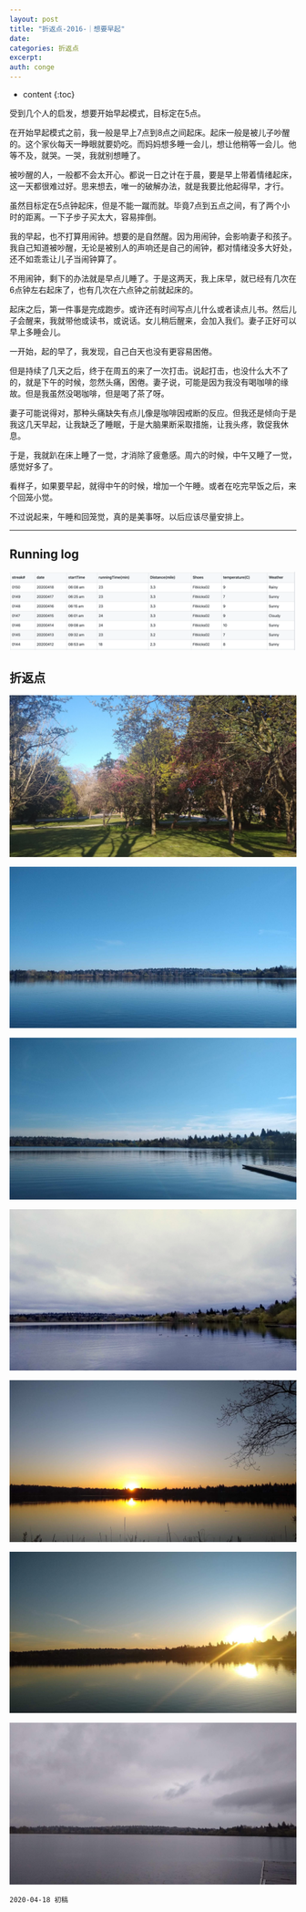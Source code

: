```yaml
---
layout: post
title: "折返点-2016-｜想要早起"
date:
categories: 折返点
excerpt:
auth: conge
---
```

* content
{:toc}

受到几个人的启发，想要开始早起模式，目标定在5点。

在开始早起模式之前，我一般是早上7点到8点之间起床。起床一般是被儿子吵醒的。这个家伙每天一睁眼就要奶吃。而妈妈想多睡一会儿，想让他稍等一会儿。他等不及，就哭。一哭，我就别想睡了。

被吵醒的人，一般都不会太开心。都说一日之计在于晨，要是早上带着情绪起床，这一天都很难过好。思来想去，唯一的破解办法，就是我要比他起得早，才行。

虽然目标定在5点钟起床，但是不能一蹴而就。毕竟7点到五点之间，有了两个小时的距离。一下子步子买太大，容易摔倒。

我的早起，也不打算用闹钟。想要的是自然醒。因为用闹钟，会影响妻子和孩子。我自己知道被吵醒，无论是被别人的声响还是自己的闹钟，都对情绪没多大好处，还不如乖乖让儿子当闹钟算了。

不用闹钟，剩下的办法就是早点儿睡了。于是这两天，我上床早，就已经有几次在6点钟左右起床了，也有几次在六点钟之前就起床的。

起床之后，第一件事是完成跑步。或许还有时间写点儿什么或者读点儿书。然后儿子会醒来，我就带他或读书，或说话。女儿稍后醒来，会加入我们。妻子正好可以早上多睡会儿。

一开始，起的早了，我发现，自己白天也没有更容易困倦。

但是持续了几天之后，终于在周五的来了一次打击。说起打击，也没什么大不了的，就是下午的时候，忽然头痛，困倦。妻子说，可能是因为我没有喝咖啡的缘故。但是我虽然没喝咖啡，但是喝了茶了呀。

妻子可能说得对，那种头痛缺失有点儿像是咖啡因戒断的反应。但我还是倾向于是我这几天早起，让我缺乏了睡眠，于是大脑果断采取措施，让我头疼，敦促我休息。

于是，我就趴在床上睡了一觉，才消除了疲惫感。周六的时候，中午又睡了一觉，感觉好多了。

看样子，如果要早起，就得中午的时候，增加一个午睡。或者在吃完早饭之后，来个回笼小觉。

不过说起来，午睡和回笼觉，真的是美事呀。以后应该尽量安排上。

----------

## Running log
![Running long week 16,2020](/assets/images/折返点/118382-2e75d8219265a3e9.png)

## 折返点
![20200412.jpg](/assets/images/折返点/118382-2f73cca848c738a1.jpg)

![20200413.jpg](/assets/images/折返点/118382-649ee29e895a4200.jpg)

![20200414.jpg](/assets/images/折返点/118382-0b19f6f5f7d4c1a7.jpg)

![20200415.jpg](/assets/images/折返点/118382-137095665a876d1f.jpg)

![20200416.jpg](/assets/images/折返点/118382-2ffca8005aeacca1.jpg)

![20200417.jpg](/assets/images/折返点/118382-bff41013b4f93d63.jpg)

![20200418.jpg](/assets/images/折返点/118382-4b5b189f39341521.jpg)

```
2020-04-18 初稿
```
